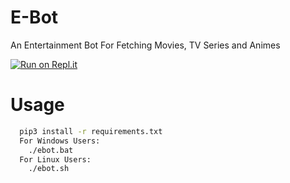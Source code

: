 # E-Bot
An Entertainment Bot For Fetching Movies, TV Series and Animes


[![Run on Repl.it](https://repl.it/badge/github/hackingguy/E-Bot)](https://repl.it/github/hackingguy/E-Bot)

Usage
=====
```bash
  pip3 install -r requirements.txt
  For Windows Users:
    ./ebot.bat
  For Linux Users:
    ./ebot.sh
```
